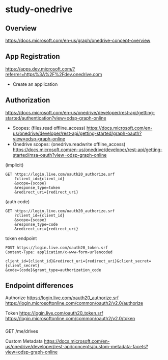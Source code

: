 # study-onedrive

## Overview

https://docs.microsoft.com/en-us/graph/onedrive-concept-overview

## App Registration

https://apps.dev.microsoft.com/?referrer=https%3A%2F%2Fdev.onedrive.com

- Create an application

## Authorization

https://docs.microsoft.com/en-us/onedrive/developer/rest-api/getting-started/authentication?view=odsp-graph-online

- Scopes: (files.read offline_access)
https://docs.microsoft.com/en-us/onedrive/developer/rest-api/getting-started/graph-oauth?view=odsp-graph-online
- Onedrive scopes: (onedrive.readwrite offline_access)
https://docs.microsoft.com/en-us/onedrive/developer/rest-api/getting-started/msa-oauth?view=odsp-graph-online

(implicit)
```
GET https://login.live.com/oauth20_authorize.srf
    ?client_id={client_id}
    &scope={scope}
    &response_type=token
    &redirect_uri={redirect_uri}
```

(auth code)
```
GET https://login.live.com/oauth20_authorize.srf
    ?client_id={client_id}
    &scope={scope}
    &response_type=code
    &redirect_uri={redirect_uri}
```

token endpoint
```
POST https://login.live.com/oauth20_token.srf
Content-Type: application/x-www-form-urlencoded

client_id={client_id}&redirect_uri={redirect_uri}&client_secret={client_secret}
&code={code}&grant_type=authorization_code
```

## Endpoint differences

Authorize
https://login.live.com/oauth20_authorize.srf
https://login.microsoftonline.com/common/oauth2/v2.0/authorize

Token
https://login.live.com/oauth20_token.srf
https://login.microsoftonline.com/common/oauth2/v2.0/token


###
GET /me/drives

Custom Metadata
https://docs.microsoft.com/en-us/onedrive/developer/rest-api/concepts/custom-metadata-facets?view=odsp-graph-online
